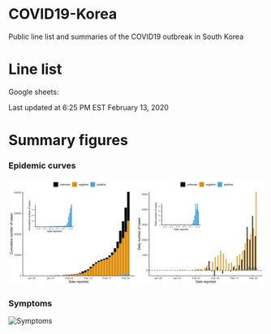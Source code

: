 # COVID19-Korea

Public line list and summaries of the COVID19 outbreak in South Korea

# Line list

Google sheets:

Last updated at 6:25 PM EST February 13, 2020 

# Summary figures

### Epidemic curves

![Epidemic curves](https://github.com/parksw3/COVID19-Korea/blob/master/figure_epidemic.png)

### Symptoms

![Symptoms](https://github.com/parksw3/COVID19-Korea/blob/master/figure_symptoms.png)